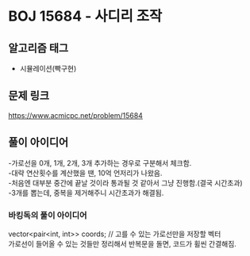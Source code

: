# BOJ 15684 - 사디리 조작

## 알고리즘 태그
- 시뮬레이션(빡구현)

## 문제 링크
https://www.acmicpc.net/problem/15684


## 풀이 아이디어
-가로선을 0개, 1개, 2개, 3개 추가하는 경우로 구분해서 체크함.  
-대략 연산횟수를 계산했을 땐, 10억 언저리가 나왔음.  
-처음엔 대부분 중간에 끝날 것이라 통과될 것 같아서 그냥 진행함.(결국 시간초과)  
-3개를 뽑는데, 중복을 제거해주니 시간초과가 해결됨.  

### 바킹독의 풀이 아이디어
vector<pair<int, int>> coords;  // 고를 수 있는 가로선만을 저장할 벡터  
가로선이 들어올 수 있는 것들만 정리해서 반복문을 돌면, 코드가 휠씬 간결해짐.

